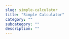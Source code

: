 ```yaml
---
slug: simple-calculator
title: "Simple Calculator"
category: ""
subcategory: ""
description: ""
---
```


